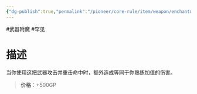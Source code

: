 ```yaml
---
{"dg-publish":true,"permalink":"/pioneer/core-rule/item/weapon/enchantment/2-uncommon/c/","dgPassFrontmatter":true}
---
```


#武器附魔 #罕见
# 描述
当你使用这把武器攻击并重击命中时，额外造成等同于你熟练加值的伤害。

>**价格**：+500GP